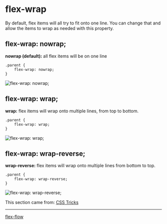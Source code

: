 # flex-wrap
By default, flex items will all try to fit onto one line. You can change that and allow the items to wrap as needed with this property.

## flex-wrap: nowrap;
**nowrap (default):** all flex items will be on one line
```
.parent {
    flex-wrap: nowrap;
}
```
![flex-wrap: nowrap;](./screenshots/01%20-%20flex-wrap_nowrap.png)

## flex-wrap: wrap;
**wrap:** flex items will wrap onto multiple lines, from top to bottom.
```
.parent {
    flex-wrap: wrap;
}
```
![flex-wrap: wrap;](./screenshots/00%20-%20flex-wrap_wrap.png)

## flex-wrap: wrap-reverse;
**wrap-reverse:** flex items will wrap onto multiple lines from bottom to top.
```
.parent {
    flex-wrap: wrap-reverse;
}
```
![flex-wrap: wrap-reverse;](./screenshots/02%20-%20flex-wrap_wrap-reverse.png)

This section came from: [CSS Tricks](https://css-tricks.com/snippets/css/a-guide-to-flexbox/)

<hr>

[flex-flow](https://github.com/EnlightenmentDesign/web-communication-design-development-2/tree/main/01%20-%20flexbox/03%20-%20flex-flow)